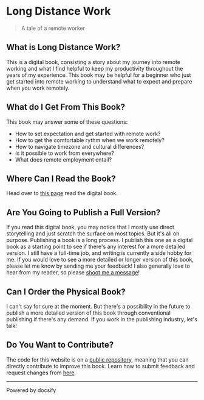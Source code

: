 # Long Distance Work

> A tale of a remote worker

## What is Long Distance Work?

This is a digital book, consisting a story about my journey into remote working and what I find helpful to keep my productivity throughout the years of my experience. This book may be helpful for a beginner who just get started into remote working to understand what to expect and prepare when you work remotely. 

## What do I Get From This Book? 

This book may answer some of these questions: 

- How to set expectation and get started with remote work?
- How to get the comfortable rythm when we work remotely?
- How to navigate timezone and cultural differences?
- Is it possible to work from everywhere?
- What does remote employment entail?

## Where Can I Read the Book? 

Head over to [this page](https://kelimuttu.github.io/long-distance-work/) read the digital book. 

## Are You Going to Publish a Full Version? 

If you read this digital book, you may notice that I mostly use direct storytelling and just scratch the surface on most topics. But it's all on purpose. Publishing a book is a long process. I publish this one as a digital book as a starting point to see if there's any interest for a more detailed version. I still have a full-time job, and writing is currently a side hobby for me. If you would love to see a more detailed or longer version of this book, please let me know by sending me your feedback! I also generally love to hear from my reader, so please [shoot me a message](https://kelimuttu.co/contact/)!

## Can I Order the Physical Book? 

I can't say for sure at the moment. But there's a possibility in the future to publish a more detailed version of this book through conventional publishing if there's any demand. If you work in the publishing industry, let's talk! 

## Do You Want to Contribute?

The code for this website is on a [public repository](https://github.com/kelimuttu/long-distance-work), meaning that you can directly contribute to improve this book. Learn how to submit feedback and request changes from [here](/en/intro.md#want-to-contribute). 

----

<a href="https://docsify.js.org" target="_blank" style="color: inherit; font-weight: normal; text-decoration: none;">Powered by docsify</a>